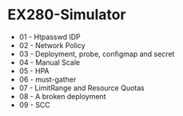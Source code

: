 # EX280-Simulator

- 01 - Htpasswd IDP
- 02 - Network Policy
- 03 - Deployment, probe, configmap and secret
- 04 - Manual Scale
- 05 - HPA
- 06 - must-gather
- 07 - LimitRange and Resource Quotas
- 08 - A broken deployment
- 09 - SCC
